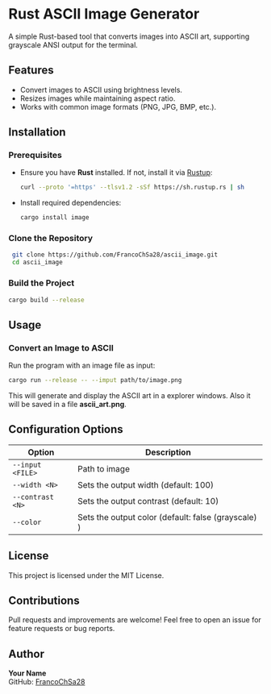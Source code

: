 # Rust ASCII Image Generator

A simple Rust-based tool that converts images into ASCII art, supporting grayscale ANSI output for the terminal.

## Features
- Convert images to ASCII using brightness levels.
- Resizes images while maintaining aspect ratio.
- Works with common image formats (PNG, JPG, BMP, etc.).

## Installation

### Prerequisites
- Ensure you have **Rust** installed. If not, install it via [Rustup](https://rustup.rs/):
  ```sh
  curl --proto '=https' --tlsv1.2 -sSf https://sh.rustup.rs | sh
  ```
- Install required dependencies:
  ```sh
  cargo install image
  ```

### Clone the Repository
```sh
 git clone https://github.com/FrancoChSa28/ascii_image.git
 cd ascii_image
```

### Build the Project
```sh
cargo build --release
```

## Usage
### Convert an Image to ASCII
Run the program with an image file as input:
```sh
cargo run --release -- --imput path/to/image.png
```
This will generate and display the ASCII art in a explorer windows. Also it will be saved in a file **ascii_art.png**.

## Configuration Options
| Option     | Description |
|------------|-------------|
| `--input <FILE>` | Path to image |
| `--width <N>` | Sets the output width (default: 100) |
| `--contrast <N>` | Sets the output contrast (default: 10) |
| `--color` | Sets the output color (default: false (grayscale) ) |

## License
This project is licensed under the MIT License.

## Contributions
Pull requests and improvements are welcome! Feel free to open an issue for feature requests or bug reports.

## Author
**Your Name**  
GitHub: [FrancoChSa28](https://github.com/FrancoChSa28)


